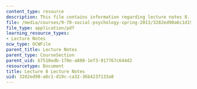 ```yaml
---
content_type: resource
description: This file contains information regarding lecture notes 8.
file: /media/courses/9-70-social-psychology-spring-2013/3282ed90a6c1d19cca3236b4237133a8_MIT9_70S13_Lect8.pdf
file_type: application/pdf
learning_resource_types:
- Lecture Notes
ocw_type: OCWFile
parent_title: Lecture Notes
parent_type: CourseSection
parent_uid: b7510edb-170e-a880-1ef3-917767c644d2
resourcetype: Document
title: Lecture 8 Lecture Notes
uid: 3282ed90-a6c1-d19c-ca32-36b4237133a8
---
```

